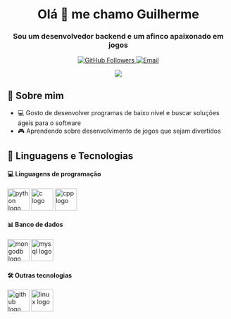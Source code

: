 <div align="center">
  <h1>Olá 👋 me chamo Guilherme</h1>
  <h3>Sou um desenvolvedor backend e um afinco apaixonado em jogos</h3>

  <p>
    <a href="https://github.com/pytuna">
      <img src="https://img.shields.io/github/followers/Pytuna?label=Follow&style=social" alt="GitHub Followers">
    </a>
    <a href="mailto:guilhrmriber@gmail.com">
      <img src="https://img.shields.io/badge/Email-Me-blue?style=flat&logo=gmail" alt="Email">
    </a>
  </p>
</div>

<div align="center">
  <img src="assets/dance-skeleton.gif">
</div>

## 🌟 Sobre mim
- 💻 Gosto de desenvolver programas de baixo nível e buscar soluções ágeis para o software
- 🎮 Aprendendo sobre desenvolvimento de jogos que sejam divertidos

## 🤖 Linguagens e Tecnologias

#### 💻 Linguagens de programação 
<div align="left">
  <img src="https://cdn.jsdelivr.net/gh/tandpfun/skill-icons@main/icons/Python-Dark.svg" height="50" alt="python logo" />
  <img src="https://cdn.jsdelivr.net/gh/tandpfun/skill-icons@main/icons/C.svg" height="50" alt="c logo" />
  <img src="https://cdn.jsdelivr.net/gh/tandpfun/skill-icons@main/icons/CPP.svg" height="50" alt="cpp logo" />
  <!--<img src="https://cdn.jsdelivr.net/gh/tandpfun/skill-icons@main/icons/Java-Dark.svg" height="50" alt="java logo" />
  <img src="https://cdn.jsdelivr.net/gh/tandpfun/skill-icons@main/icons/PHP-Dark.svg" height="50" alt="php logo" /> -->
</div>
<!--
#### 🌐 Web  
<div align="left">
  <img src="https://cdn.jsdelivr.net/gh/tandpfun/skill-icons@main/icons/HTML.svg" height="50" alt="html5 logo" />
  <img src="https://cdn.jsdelivr.net/gh/tandpfun/skill-icons@main/icons/CSS.svg" height="50" alt="css3 logo" />
  <img src="https://cdn.jsdelivr.net/gh/tandpfun/skill-icons@main/icons/JavaScript.svg" height="50" alt="javascript logo" />
</div>
-->
    
#### 📊 Banco de dados  
<div align="left">
  <img src="https://cdn.jsdelivr.net/gh/tandpfun/skill-icons@main/icons/MongoDB.svg" height="50" alt="mongodb logo" />
  <img src="https://cdn.jsdelivr.net/gh/tandpfun/skill-icons@main/icons/MySQL-Dark.svg" height="50" alt="mysql logo" />
</div>
    
#### 🛠️ Outras tecnologias  
<div align="left">
  <img src="https://cdn.jsdelivr.net/gh/tandpfun/skill-icons@main/icons/Git.svg" height="50" alt="github logo" />
  <img src="https://cdn.jsdelivr.net/gh/tandpfun/skill-icons@main/icons/Linux-Light.svg" height="50" alt="linux logo" />
</div>

